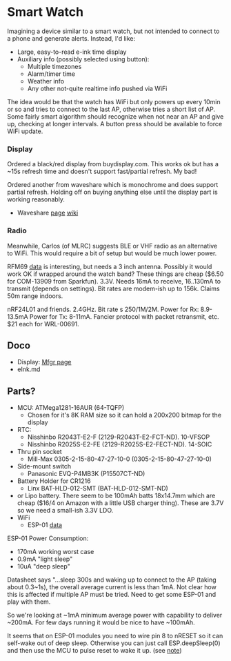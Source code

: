 # Smart Watch

Imagining a device similar to a smart watch, but not intended to
connect to a phone and generate alerts.  Instead, I'd like:

* Large, easy-to-read e-ink time display
* Auxiliary info (possibly selected using button):
   * Multiple timezones
   * Alarm/timer time
   * Weather info
   * Any other not-quite realtime info pushed via WiFi

The idea would be that the watch has WiFi but only powers up every 10min or
so and tries to connect to the last AP, otherwise tries a short list of AP.
Some fairly smart algorithm should recognize when not near an AP and give up,
checking at longer intervals.  A button press should be available to force
WiFi update.

### Display

Ordered a black/red display from buydisplay.com.  This works ok but has
a ~15s refresh time and doesn't support fast/partial refresh.  My bad!

Ordered another from waveshare which is monochrome and does support
partial refresh.  Holding off on buying anything else until the display
part is working reasonably.

* Waveshare [page](https://www.waveshare.com/product/displays/e-paper/1.54inch-e-paper-module.htm?___SID=U)
[wiki](https://www.waveshare.com/wiki/1.54inch_e-Paper_Module)

### Radio

Meanwhile, Carlos (of MLRC) suggests BLE or VHF radio as an alternative
to WiFi.  This would require a bit of setup but would be much lower power.

RFM69 [data](https://cdn.sparkfun.com/datasheets/Wireless/General/RFM69HCW-V1.1.pdf) is 
interesting, but needs a 3 inch antenna.  Possibly it would work
OK if wrapped around the watch band?  These things are cheap ($6.50 for COM-13909 from
Sparkfun).  3.3V.  Needs 16mA to receive, 16..130mA to transmit (depends on settings).
Bit rates are modem-ish up to 156k.  Claims 50m range indoors.

nRF24L01 and friends.  2.4GHz.  Bit rate s 250/1M/2M.  Power for Rx:
8.9-13.5mA Power for Tx: 8-11mA.  Fancier protocol with packet
retransmit, etc.  $21 each for WRL-00691.

## Doco

* Display: [Mfgr page](https://www.buydisplay.com/red-1-54-inch-e-ink-display-module-200x200-for-arduino-raspberry-pi)
* eInk.md

## Parts?

* MCU:  ATMega1281-16AUR (64-TQFP)
   * Chosen for it's 8K RAM size so it can hold a 200x200 bitmap for the display
* RTC: 
   * Nisshinbo R2043T-E2-F (2129-R2043T-E2-FCT-ND).  10-VFSOP
   * Nisshinbo R2025S-E2-FE (2129-R2025S-E2-FECT-ND).  14-SOIC
* Thru pin socket
   * Mill-Max 0305-2-15-80-47-27-10-0  (0305-2-15-80-47-27-10-0)
* Side-mount switch
   * Panasonic EVQ-P4MB3K (P15507CT-ND)
* Battery Holder for CR1216
   * Linx BAT-HLD-012-SMT (BAT-HLD-012-SMT-ND)
* or Lipo battery.  There seem to be 100mAh batts 18x14.7mm which are
  cheap ($16/4 on Amazon with a little USB charger thing).  These are
  3.7V so we need a small-ish 3.3V LDO.
* WiFi
   * ESP-01 [data](https://www.microchip.ua/wireless/esp01.pdf)

ESP-01 Power Consumption:  
* 170mA working worst case
* 0.9mA "light sleep"
* 10uA "deep sleep"

Datasheet says "...sleep 300s and waking up to connect to the AP
(taking about 0.3~1s), the overall average current is less than 1mA.
Not clear how this is affected if multiple AP must be tried.  Need
to get some ESP-01 and play with them.

So we're looking at ~1mA minimum average power with capability to
deliver ~200mA.  For few days running it would be nice to have
~100mAh.

It seems that on ESP-01 modules you need to wire pin 8 to nRESET so it
can self-wake out of deep sleep.  Otherwise you can just call
ESP.deepSleep(0) and then use the MCU to pulse reset to wake it up.
(see
[note](https://www.tech-spy.co.uk/2019/04/enable-deep-sleep-esp-01/))

